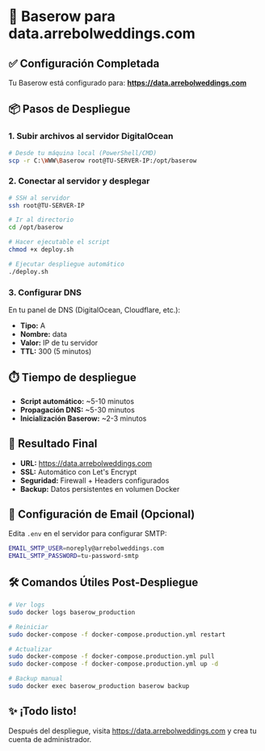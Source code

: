 # 🚀 Baserow para data.arrebolweddings.com

## ✅ Configuración Completada
Tu Baserow está configurado para: **https://data.arrebolweddings.com**

## 📦 Pasos de Despliegue

### 1. Subir archivos al servidor DigitalOcean
```bash
# Desde tu máquina local (PowerShell/CMD)
scp -r C:\WWW\Baserow root@TU-SERVER-IP:/opt/baserow
```

### 2. Conectar al servidor y desplegar
```bash
# SSH al servidor
ssh root@TU-SERVER-IP

# Ir al directorio
cd /opt/baserow

# Hacer ejecutable el script
chmod +x deploy.sh

# Ejecutar despliegue automático
./deploy.sh
```

### 3. Configurar DNS
En tu panel de DNS (DigitalOcean, Cloudflare, etc.):
- **Tipo:** A
- **Nombre:** data
- **Valor:** IP de tu servidor
- **TTL:** 300 (5 minutos)

## ⏱️ Tiempo de despliegue
- **Script automático:** ~5-10 minutos
- **Propagación DNS:** ~5-30 minutos
- **Inicialización Baserow:** ~2-3 minutos

## 🎯 Resultado Final
- **URL:** https://data.arrebolweddings.com
- **SSL:** Automático con Let's Encrypt
- **Seguridad:** Firewall + Headers configurados
- **Backup:** Datos persistentes en volumen Docker

## 📧 Configuración de Email (Opcional)
Edita `.env` en el servidor para configurar SMTP:
```bash
EMAIL_SMTP_USER=noreply@arrebolweddings.com
EMAIL_SMTP_PASSWORD=tu-password-smtp
```

## 🛠️ Comandos Útiles Post-Despliegue
```bash
# Ver logs
sudo docker logs baserow_production

# Reiniciar
sudo docker-compose -f docker-compose.production.yml restart

# Actualizar
sudo docker-compose -f docker-compose.production.yml pull
sudo docker-compose -f docker-compose.production.yml up -d

# Backup manual
sudo docker exec baserow_production baserow backup
```

## ✨ ¡Todo listo!
Después del despliegue, visita https://data.arrebolweddings.com y crea tu cuenta de administrador.